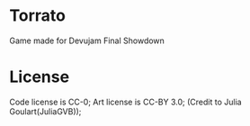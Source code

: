 # Torrato
Game made for Devujam Final Showdown

# License
Code license is CC-0;
Art license is CC-BY 3.0; (Credit to Julia Goulart(JuliaGVB));

